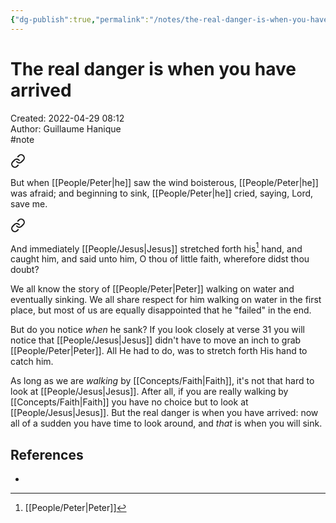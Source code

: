 ```yaml
---
{"dg-publish":true,"permalink":"/notes/the-real-danger-is-when-you-have-arrived/"}
---
```


# The real danger is when you have arrived

Created: 2022-04-29 08:12  
Author: Guillaume Hanique  
#note


<div class="transclusion internal-embed is-loaded"><a class="markdown-embed-link" href="/scripture/kjv/matthew-kjv/matthew-14-kjv/matthew-14-30-kjv/" aria-label="Open link"><svg xmlns="http://www.w3.org/2000/svg" width="24" height="24" viewBox="0 0 24 24" fill="none" stroke="currentColor" stroke-width="2" stroke-linecap="round" stroke-linejoin="round" class="svg-icon lucide-link"><path d="M10 13a5 5 0 0 0 7.54.54l3-3a5 5 0 0 0-7.07-7.07l-1.72 1.71"></path><path d="M14 11a5 5 0 0 0-7.54-.54l-3 3a5 5 0 0 0 7.07 7.07l1.71-1.71"></path></svg></a><div class="markdown-embed">



But when [[People/Peter\|he]] saw the wind boisterous, [[People/Peter\|he]] was afraid; and beginning to sink, [[People/Peter\|he]] cried, saying, Lord, save me.


</div></div>


<div class="transclusion internal-embed is-loaded"><a class="markdown-embed-link" href="/scripture/kjv/matthew-kjv/matthew-14-kjv/matthew-14-31-kjv/" aria-label="Open link"><svg xmlns="http://www.w3.org/2000/svg" width="24" height="24" viewBox="0 0 24 24" fill="none" stroke="currentColor" stroke-width="2" stroke-linecap="round" stroke-linejoin="round" class="svg-icon lucide-link"><path d="M10 13a5 5 0 0 0 7.54.54l3-3a5 5 0 0 0-7.07-7.07l-1.72 1.71"></path><path d="M14 11a5 5 0 0 0-7.54-.54l-3 3a5 5 0 0 0 7.07 7.07l1.71-1.71"></path></svg></a><div class="markdown-embed">



And immediately [[People/Jesus\|Jesus]] stretched forth his[^1] hand, and caught him, and said unto him, O thou of little faith, wherefore didst thou doubt?


[^1]: [[People/Peter\|Peter]]


</div></div>


We all know the story of [[People/Peter\|Peter]] walking on water and eventually sinking. We all share respect for him walking on water in the first place, but most of us are equally disappointed that he "failed" in the end.

But do you notice *when* he sank? If you look closely at verse 31 you will notice that [[People/Jesus\|Jesus]] didn't have to move an inch to grab [[People/Peter\|Peter]]. All He had to do, was to stretch forth His hand to catch him.

As long as we are *walking* by [[Concepts/Faith\|Faith]], it's not that hard to look at [[People/Jesus\|Jesus]]. After all, if you are really walking by [[Concepts/Faith\|Faith]] you have no choice but to look at [[People/Jesus\|Jesus]]. But the real danger is when you have arrived: now all of a sudden you have time to look around, and *that* is when you will sink.

## References

- 
